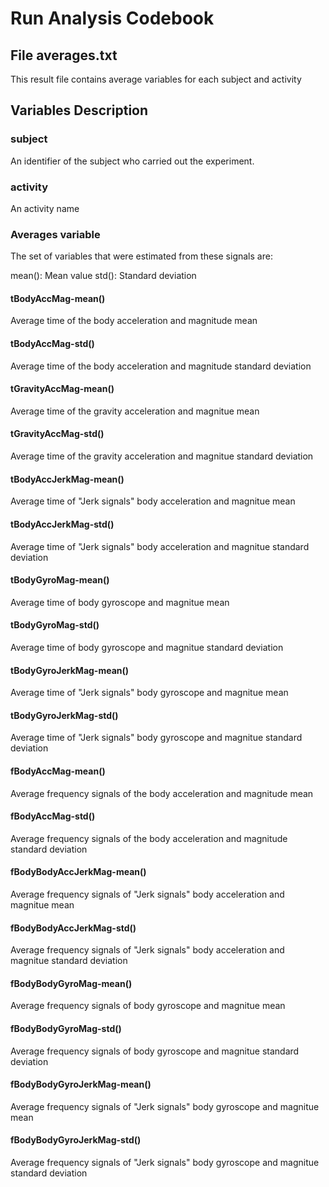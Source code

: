 # Run Analysis Codebook

## File averages.txt
This result file contains average variables for each subject and activity

## Variables Description

### subject
An identifier of the subject who carried out the experiment.

### activity
An activity name

### Averages variable
The set of variables that were estimated from these signals are: 

mean(): Mean value
std(): Standard deviation

#### tBodyAccMag-mean()
Average time of the body acceleration and magnitude mean

#### tBodyAccMag-std()
Average time of the body acceleration and magnitude standard deviation

#### tGravityAccMag-mean()
Average time of the gravity acceleration and magnitue mean

#### tGravityAccMag-std()
Average time of the gravity acceleration and magnitue standard deviation

#### tBodyAccJerkMag-mean()
Average time of "Jerk signals" body acceleration and magnitue mean

#### tBodyAccJerkMag-std()
Average time of "Jerk signals" body acceleration and magnitue standard deviation

#### tBodyGyroMag-mean()
Average time of body gyroscope and magnitue mean

#### tBodyGyroMag-std()
Average time of body gyroscope and magnitue standard deviation

#### tBodyGyroJerkMag-mean()
Average time of "Jerk signals" body gyroscope and magnitue mean

#### tBodyGyroJerkMag-std()
Average time of "Jerk signals" body gyroscope and magnitue standard deviation

#### fBodyAccMag-mean()
Average frequency signals of the body acceleration and magnitude mean

#### fBodyAccMag-std()
Average frequency signals of the body acceleration and magnitude standard deviation

#### fBodyBodyAccJerkMag-mean()
Average frequency signals of "Jerk signals" body acceleration and magnitue mean

#### fBodyBodyAccJerkMag-std()
Average frequency signals of "Jerk signals" body acceleration and magnitue standard deviation

#### fBodyBodyGyroMag-mean()
Average frequency signals of body gyroscope and magnitue mean

#### fBodyBodyGyroMag-std()
Average frequency signals of body gyroscope and magnitue standard deviation

#### fBodyBodyGyroJerkMag-mean()
Average frequency signals of "Jerk signals" body gyroscope and magnitue mean

#### fBodyBodyGyroJerkMag-std()
Average frequency signals of "Jerk signals" body gyroscope and magnitue standard deviation

